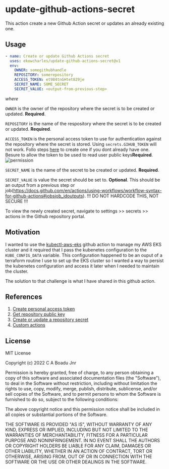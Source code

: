 # update-github-actions-secret

This action create a new Github Action secret or updates an already existing one.

## Usage

```yaml
- name: Create or update Github Actions secret
  uses: ekowcharles/update-github-actions-secret@v1
  env:
    OWNER: somegithubhandle
    REPOSITORY: somerepository
    ACCESS_TOKEN: et984tnGHtet829je
    SECRET_NAME: SOME_SECRET
    SECRET_VALUE: <output-from-previous-step>
```

<i>where</i>

`OWNER` is the owner of the repository where the secret is to be created or updated. <b>Required</b>.

`REPOSITORY` is the name of the respository where the secret is to be created or updated. <b>Required</b>.

`ACCESS_TOKEN` is the personal access token to use for authentication against the repository where the secret is stored. Using `secrets.GIHUB_TOKEN` will not work. Follo steps [here](https://docs.github.com/en/enterprise-server@3.4/authentication/keeping-your-account-and-data-secure/creating-a-personal-access-token) to create one if you dont already have one. Besure to allow the token to be used to read user public keys<b>Required</b>.
![permission](permission.png)


`SECRET_NAME` is the name of the secret to be created or updated. <b>Required</b>.

`SECRET_VALUE` is value the secret should be set to. <b>Optional</b>. This should be an output from a previous step or job(https://docs.github.com/en/actions/using-workflows/workflow-syntax-for-github-actions#jobsjob_idoutputs). !!! DO NOT HARDCODE THIS, NOT SECURE !!!


To view the newly created secret, navigate to settings >> secrets >> actions in the Github repository portal.
## Motivation

I wanted to use the [kubectl-aws-eks](https://github.com/kodermax/kubectl-aws-eks) github action to manage my AWS EKS cluster and it required that I pass the kubenetes configuration to the `KUBE_CONFIG_DATA` variable. This configuration happened to be an ouput of a terraform routine I use to set up the EKS cluster so I wanted a way to persist the kubenetes configuration and access it later when I needed to maintain the cluster.

The solution to that challenge is what I have shared in this github action.

## References

1. [Create personal access token](https://docs.github.com/en/enterprise-server@3.4/authentication/keeping-your-account-and-data-secure/creating-a-personal-access-token)
1. [Get repository public key](https://docs.github.com/en/rest/actions/secrets#get-a-repository-public-key)
1. [Create or update a repository secret
](https://docs.github.com/en/rest/actions/secrets#create-or-update-a-repository-secret)
1. [Custom actions](https://docs.github.com/en/actions/creating-actions/about-custom-actions)

## License

MIT License

Copyright (c) 2022 C A Boadu Jnr

Permission is hereby granted, free of charge, to any person obtaining a copy of this software and associated documentation files (the "Software"), to deal in the Software without restriction, including without limitation the rights to use, copy, modify, merge, publish, distribute, sublicense, and/or sell copies of the Software, and to permit persons to whom the Software is furnished to do so, subject to the following conditions:

The above copyright notice and this permission notice shall be included in all copies or substantial portions of the Software.

THE SOFTWARE IS PROVIDED "AS IS", WITHOUT WARRANTY OF ANY KIND, EXPRESS OR IMPLIED, INCLUDING BUT NOT LIMITED TO THE WARRANTIES OF MERCHANTABILITY, FITNESS FOR A PARTICULAR PURPOSE AND NONINFRINGEMENT. IN NO EVENT SHALL THE AUTHORS OR COPYRIGHT HOLDERS BE LIABLE FOR ANY CLAIM, DAMAGES OR OTHER LIABILITY, WHETHER IN AN ACTION OF CONTRACT, TORT OR OTHERWISE, ARISING FROM, OUT OF OR IN CONNECTION WITH THE SOFTWARE OR THE USE OR OTHER DEALINGS IN THE SOFTWARE.
